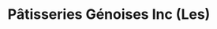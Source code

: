 ---
title: "Pâtisseries Génoises Inc (Les)"
url: /trois-rivieres/patisseries-genoises-inc-les/
shop: Konditorei
---